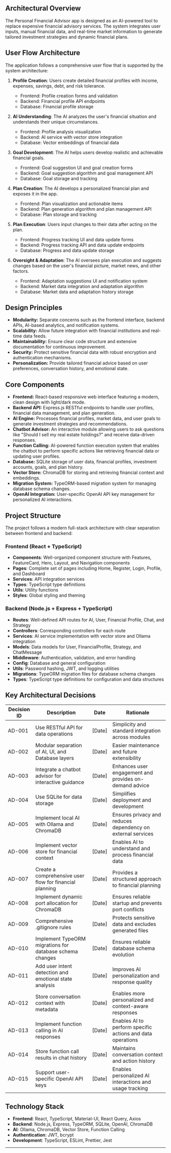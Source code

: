 ## Architectural Overview
The Personal Financial Advisor app is designed as an AI-powered tool to replace expensive financial advisory services. The system integrates user inputs, manual financial data, and real-time market information to generate tailored investment strategies and dynamic financial plans.

## User Flow Architecture
The application follows a comprehensive user flow that is supported by the system architecture:

1. **Profile Creation**: Users create detailed financial profiles with income, expenses, savings, debt, and risk tolerance.
   - Frontend: Profile creation forms and validation
   - Backend: Financial profile API endpoints
   - Database: Financial profile storage

2. **AI Understanding**: The AI analyzes the user's financial situation and understands their unique circumstances.
   - Frontend: Profile analysis visualization
   - Backend: AI service with vector store integration
   - Database: Vector embeddings of financial data

3. **Goal Development**: The AI helps users develop realistic and achievable financial goals.
   - Frontend: Goal suggestion UI and goal creation forms
   - Backend: Goal suggestion algorithm and goal management API
   - Database: Goal storage and tracking

4. **Plan Creation**: The AI develops a personalized financial plan and exposes it in the app.
   - Frontend: Plan visualization and actionable items
   - Backend: Plan generation algorithm and plan management API
   - Database: Plan storage and tracking

5. **Plan Execution**: Users input changes to their data after acting on the plan.
   - Frontend: Progress tracking UI and data update forms
   - Backend: Progress tracking API and data update endpoints
   - Database: Progress and data update storage

6. **Oversight & Adaptation**: The AI oversees plan execution and suggests changes based on the user's financial picture, market news, and other factors.
   - Frontend: Adaptation suggestions UI and notification system
   - Backend: Market data integration and adaptation algorithm
   - Database: Market data and adaptation history storage

## Design Principles
- **Modularity:** Separate concerns such as the frontend interface, backend APIs, AI-based analytics, and notification systems.
- **Scalability:** Allow future integration with financial institutions and real-time data feeds.
- **Maintainability:** Ensure clear code structure and extensive documentation for continuous improvement.
- **Security:** Protect sensitive financial data with robust encryption and authentication mechanisms.
- **Personalization:** Provide tailored financial advice based on user preferences, conversation history, and emotional state.

## Core Components
- **Frontend:** React-based responsive web interface featuring a modern, clean design with light/dark mode.
- **Backend API:** Express.js RESTful endpoints to handle user profiles, financial data management, and plan generation.
- **AI Engine:** Processes financial profiles, market data, and user goals to generate investment strategies and recommendations.
- **Chatbot Advisor:** An interactive module allowing users to ask questions like "Should I sell my real estate holdings?" and receive data-driven responses.
- **Function Calling:** AI-powered function execution system that enables the chatbot to perform specific actions like retrieving financial data or updating user profiles.
- **Database:** SQLite storage of user data, financial profiles, investment accounts, goals, and plan history.
- **Vector Store:** ChromaDB for storing and retrieving financial context and embeddings.
- **Migration System:** TypeORM-based migration system for managing database schema changes.
- **OpenAI Integration:** User-specific OpenAI API key management for personalized AI interactions.

## Project Structure
The project follows a modern full-stack architecture with clear separation between frontend and backend:

### Frontend (React + TypeScript)
- **Components**: Well-organized component structure with Features, FeatureCard, Hero, Layout, and Navigation components
- **Pages**: Complete set of pages including Home, Register, Login, Profile, and Dashboard
- **Services**: API integration services
- **Types**: TypeScript type definitions
- **Utils**: Utility functions
- **Styles**: Global styling and theming

### Backend (Node.js + Express + TypeScript)
- **Routes**: Well-defined API routes for AI, User, Financial Profile, Chat, and Strategy
- **Controllers**: Corresponding controllers for each route
- **Services**: AI service implementation with vector store and Ollama integration
- **Models**: Data models for User, FinancialProfile, Strategy, and ChatMessage
- **Middleware**: Authentication, validation, and error handling
- **Config**: Database and general configuration
- **Utils**: Password hashing, JWT, and logging utilities
- **Migrations**: TypeORM migration files for database schema changes
- **Types**: TypeScript type definitions for configuration and data structures

## Key Architectural Decisions
| Decision ID | Description                                            | Date    | Rationale                                                  |
|-------------|--------------------------------------------------------|---------|------------------------------------------------------------|
| AD-001      | Use RESTful API for data operations                    | [Date]  | Simplicity and standard integration across modules         |
| AD-002      | Modular separation of AI, UI, and Database layers      | [Date]  | Easier maintenance and future extensibility                |
| AD-003      | Integrate a chatbot advisor for interactive guidance   | [Date]  | Enhances user engagement and provides on-demand advice     |
| AD-004      | Use SQLite for data storage                            | [Date]  | Simplifies deployment and development                      |
| AD-005      | Implement local AI with Ollama and ChromaDB            | [Date]  | Ensures privacy and reduces dependency on external services |
| AD-006      | Implement vector store for financial context           | [Date]  | Enables AI to understand and process financial data        |
| AD-007      | Create a comprehensive user flow for financial planning| [Date]  | Provides a structured approach to financial planning       |
| AD-008      | Implement dynamic port allocation for ChromaDB         | [Date]  | Ensures reliable startup and prevents port conflicts        |
| AD-009      | Comprehensive .gitignore rules                         | [Date]  | Protects sensitive data and excludes generated files       |
| AD-010      | Implement TypeORM migrations for database schema changes| [Date]  | Ensures reliable database schema evolution                 |
| AD-011      | Add user intent detection and emotional state analysis | [Date]  | Improves AI personalization and response quality           |
| AD-012      | Store conversation context with metadata               | [Date]  | Enables more personalized and context-aware responses      |
| AD-013      | Implement function calling in AI responses             | [Date]  | Enables AI to perform specific actions and data operations |
| AD-014      | Store function call results in chat history            | [Date]  | Maintains conversation context and action history          |
| AD-015      | Support user-specific OpenAI API keys                  | [Date]  | Enables personalized AI interactions and usage tracking    |

## Technology Stack
- **Frontend**: React, TypeScript, Material-UI, React Query, Axios
- **Backend**: Node.js, Express, TypeORM, SQLite, OpenAI, ChromaDB
- **AI**: Ollama, ChromaDB, Vector Store, Function Calling
- **Authentication**: JWT, bcrypt
- **Development**: TypeScript, ESLint, Prettier, Jest

---